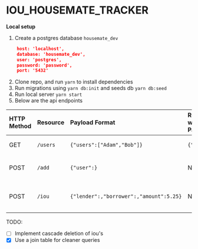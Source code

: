 # IOU_HOUSEMATE_TRACKER

**Local setup**
1. Create a postgres database ``housemate_dev``

```json
    host: 'localhost',
    database: 'housemate_dev',
    user: 'postgres',
    password: 'password',
    port: '5432'
```
2. Clone repo, and run ``yarn`` to install dependencies
3. Run migrations using ``yarn db:init`` and seeds db ``yarn db:seed``
4. Run local server ``yarn start``
5. Below are the api endpoints


| HTTP Method | Resource | Payload Format                           | Response w/o Payload | Response w/ Payload                | Description             |
|:------------|:---------|:-----------------------------------------|:---------------------| :----------------------------------|:------------------------|
| GET         |`/users`  |``{"users":["Adam","Bob"]}``              |``{"users":}``        |``{"users": (sorted by name)}``     |List of User Information |
| POST        |`/add`    |``{"user":}``                             | N/A                  |``<User object for rew users)``     |Create User              |
| POST        |`/iou`    |``{"lender":,"borrower":,"amount":5.25}`` | N/A                  |``{"users": and (sorted by name)>}``|Create IOU               |


TODO:
- [ ] Implement cascade deletion of iou's
- [x] Use a join table for cleaner queries